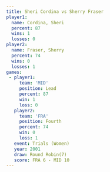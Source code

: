 ```yaml
---
title: Sheri Cordina vs Sherry Fraser
player1:              
  name: Cordina, Sheri
  percent: 87         
  wins: 1             
  losses: 0           
player2:              
  name: Fraser, Sherry
  percent: 74         
  wins: 0             
  losses: 1           
games:
 - player1:        
     team: 'MID'   
     position: Lead
     percent: 87   
     win: 1        
     loss: 0       
   player2:          
     team: 'FRA'     
     position: Fourth
     percent: 74     
     win: 0          
     loss: 1         
   event: Trials (Women)
   year: 2001           
   draw: Round Robin(7) 
   score: FRA 6 - MID 10
---
```

